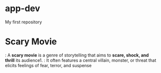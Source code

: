 # app-dev
My first repository

# Scary Movie

: A **scary movie** is a genre of storytelling that aims to **scare, shock, and thrill** its audience1. 
: It often features a central villain, monster, or threat that elicits feelings of fear, terror, and suspense
